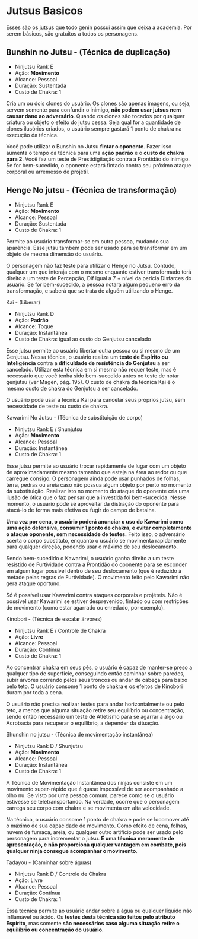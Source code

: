 # Jutsus Basicos

Esses são os jutsus que todo genin possui assim que deixa a academia.
Por serem básicos, são gratuitos a todos os personagens.

## Bunshin no Jutsu - (Técnica de duplicação)

* Ninjutsu Rank E
* Ação: **Movimento**
* Alcance: Pessoal
* Duração: Sustentada
* Custo de Chakra: 1

Cria um ou dois clones do usuário. Os clones são apenas imagens, ou
seja, servem somente para confundir o inimigo, **não podem usar jutsus
nem causar dano ao adversário**. Quando os clones são tocados por
qualquer criatura ou objeto o efeito do jutsu cessa. Seja qual for a
quantidade de clones ilusórios criados, o usuário sempre gastará 1
ponto de chakra na execução da técnica.

Você pode utilizar o Bunshin no Jutsu **fintar o oponente**. Fazer isso
aumenta o tempo da técnica para uma **ação padrão** e o **custo de chakra
para 2**. Você faz um teste de Prestidigitação contra a Prontidão do
inimigo. Se for bem-sucedido, o oponente estará fintado contra seu
próximo ataque corporal ou arremesso de projétil.

## Henge No jutsu - (Técnica de transformação)

* Ninjutsu Rank E
* Ação: **Movimento**
* Alcance: Pessoal
* Duração: Sustentada
* Custo de Chakra: 1

Permite ao usuário transformar-se em outra pessoa, mudando sua
aparência. Esse jutsu também pode ser usado para se transformar em
um objeto de mesma dimensão do usuário.

O personagem não faz teste para utilizar o Henge no Jutsu. Contudo,
qualquer um que interaja com o mesmo enquanto estiver transformado
terá direito a um teste de Percepção, Dif igual a 7 + nível da perícia
Disfarces do usuário. Se for bem-sucedido, a pessoa notará algum
pequeno erro da transformação, e saberá que se trata de alguém
utilizando o Henge.

Kai - (Liberar)

* Ninjutsu Rank D
* Ação: **Padrão**
* Alcance: Toque
* Duração: Instantânea
* Custo de Chakra: igual ao custo do Genjutsu cancelado

Esse jutsu permite ao usuário libertar outra pessoa ou si mesmo de um
Genjutsu. Nessa técnica, o usuário realiza um **teste de Espírito ou
Inteligência** contra a **dificuldade de resistência do Genjutsu** a ser
cancelado. Utilizar esta técnica em si mesmo não requer teste, mas é
necessário que você tenha sido bem-sucedido antes no teste de notar
genjutsu (ver Magen, pág. 195). O custo de chakra da técnica Kai é o
mesmo custo de chakra do Genjutsu a ser cancelado.

O usuário pode usar a técnica Kai para cancelar seus próprios jutsu,
sem necessidade de teste ou custo de chakra.

Kawarimi No Jutsu - (Técnica de substituição de corpo)

* Ninjutsu Rank E / Shunjutsu
* Ação: **Movimento**
* Alcance: Pessoal
* Duração: Instantânea
* Custo de Chakra: 1

Esse jutsu permite ao usuário trocar rapidamente de lugar com um
objeto de aproximadamente mesmo tamanho que esteja na área ao
redor ou que carregue consigo. O personagem ainda pode usar
punhados de folhas, terra, pedras ou areia caso não possua algum
objeto por perto no momento da substituição. Realizar isto no
momento do ataque do oponente cria uma ilusão de ótica que o faz
pensar que a investida foi bem-sucedida. Nesse momento, o usuário
pode se aproveitar da distração do oponente para atacá-lo de forma
mais efetiva ou fugir do campo de batalha.

**Uma vez por cena, o usuário poderá anunciar o uso do Kawarimi como
uma ação defensiva, consumir 1 ponto de chakra, e evitar
completamente o ataque oponente, sem necessidade de testes.** Feito
isso, o adversário acerta o corpo substituto, enquanto o usuário se 
movimenta rapidamente para qualquer direção, podendo usar o
máximo de seu deslocamento.

Sendo bem-sucedido o Kawarimi, o usuário ganha direito a um teste
resistido de Furtividade contra a Prontidão do oponente para se
esconder em algum lugar possível dentro de seu deslocamento (que é
reduzido à metade pelas regras de Furtividade). O movimento feito
pelo Kawarimi não gera ataque oportuno.

Só é possível usar Kawarimi contra ataques corporais e projéteis. Não é
possível usar Kawarimi se estiver desprevenido, fintado ou com
restrições de movimento (como estar agarrado ou enredado, por
exemplo).

Kinobori - (Técnica de escalar árvores)

* Ninjutsu Rank E / Controle de Chakra
* Ação: **Livre**
* Alcance: Pessoal
* Duração: Contínua
* Custo de Chakra: 1

Ao concentrar chakra em seus pés, o usuário é capaz de manter-se
preso a qualquer tipo de superfície, conseguindo então caminhar sobre
paredes, subir árvores correndo pelos seus troncos ou andar de cabeça
para baixo pelo teto. O usuário consome 1 ponto de chakra e os efeitos
de Kinobori duram por toda a cena.

O usuário não precisa realizar testes para andar horizontalmente ou
pelo teto, a menos que alguma situação retire seu equilíbrio ou
concentração, sendo então necessário um teste de Atletismo para se
agarrar a algo ou Acrobacia para recuperar o equilíbrio, a depender da
situação.

Shunshin no jutsu - (Técnica de movimentação instantânea)

* Ninjutsu Rank D / Shunjutsu
* Ação: **Movimento**
* Alcance: Pessoal
* Duração: Instantânea
* Custo de Chakra: 1

A Técnica de Movimentação Instantânea dos ninjas consiste em um
movimento super-rápido que é quase impossível de ser acompanhado a
olho nu. Se visto por uma pessoa comum, parece como se o usuário
estivesse se teletransportando. Na verdade, ocorre que o personagem
carrega seu corpo com chakra e se movimenta em alta velocidade.

Na técnica, o usuário consome 1 ponto de chakra e pode se locomover
até o máximo de sua capacidade de movimento. Como efeito de cena,
folhas, nuvem de fumaça, areia, ou qualquer outro artifício pode ser
usado pelo personagem para incrementar o jutsu. **É uma técnica
meramente de apresentação, e não proporciona qualquer vantagem em
combate, pois qualquer ninja consegue acompanhar o movimento**.

Tadayou - (Caminhar sobre águas)

* Ninjutsu Rank D / Controle de Chakra
* Ação: Livre
* Alcance: Pessoal
* Duração: Contínua
* Custo de Chakra: 1

Essa técnica permite ao usuário andar sobre a água ou qualquer líquido
não inflamável ou ácido. Os **testes desta técnica são feitos pelo atributo
Espírito**, mas somente **são necessários caso alguma situação retire o
equilíbrio ou concentração do usuário**.